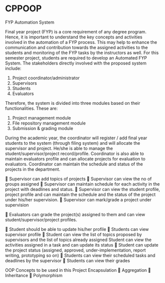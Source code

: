 # CPPOOP
FYP Automation System

Final year project (FYP) is a core requirement of any degree program. Hence, it is important to understand the key concepts and activities involved in the automation of a FYP process. This may help to enhance the communication and contribution towards the assigned activities to the students and monitoring of the FYP tasks by the instructors as well. For this semester project, students are required to develop an Automated FYP System. 
The stakeholders directly involved with the proposed system include:
 1) Project coordinator/administrator
 2) Supervisors 
3) Students 
4) Evaluators

Therefore, the system is divided into three modules based on their functionalities. 
These are: 
1) Project management module 
2) File repository management module 
3) Submission & grading module

During the academic year, the coordinator will register / add final year students to the system (through filing system) and will allocate the supervisor and project. He/she is able to manage the student/supervisor/project record/profile. Coordinator is also able to maintain evaluators profile and can allocate projects for evaluation to evaluators. Coordinator can maintain the schedule and status of the projects in the department.  

	Supervisor can add topics of projects
	Supervisor can view the no of groups assigned
	Supervisor can maintain schedule for each activity in the project with deadlines and status.
	Supervisor can view the student profile, project profile and can maintain the schedule and the status of the project under his/her supervision.
	Supervisor can mark/grade a project under supervision

	Evaluators can grade the project(s) assigned to them and can view student/supervisor/project profiles.

	Student should be able to update his/her profile
	Students can view supervisor profile
	Student can view the list of topics proposed by supervisors and the list of topics already assigned Student can view the activities assigned in a task and can update its status
	Student can update the project status (assigned, approved, under-implementation, report writing, prototyping so on)
	Students can view their scheduled tasks and deadlines by the supervisor
	Students can view their grades

OOP Concepts to be used in this Project 
 Encapsulation   Aggregation   Inheritance   Polymorphism
